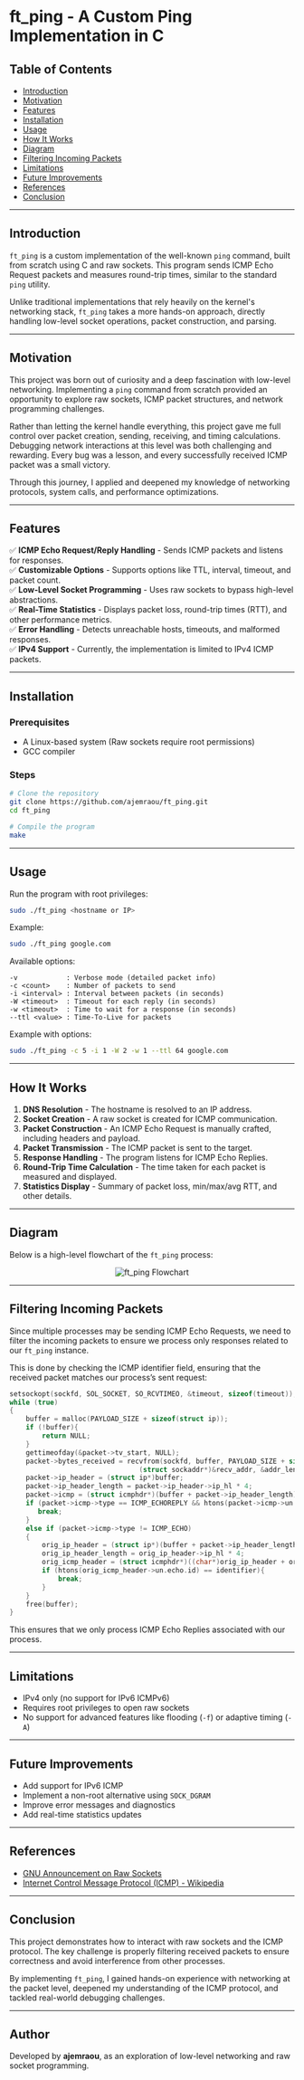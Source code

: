 # ft_ping - A Custom Ping Implementation in C

## Table of Contents
- [Introduction](#introduction)
- [Motivation](#motivation)
- [Features](#features)
- [Installation](#installation)
- [Usage](#usage)
- [How It Works](#how-it-works)
- [Diagram](#diagram)
- [Filtering Incoming Packets](#filtering-incoming-packets)
- [Limitations](#limitations)
- [Future Improvements](#future-improvements)
- [References](#references)
- [Conclusion](#conclusion)

---

## Introduction
`ft_ping` is a custom implementation of the well-known `ping` command, built from scratch using C and raw sockets. This program sends ICMP Echo Request packets and measures round-trip times, similar to the standard `ping` utility.

Unlike traditional implementations that rely heavily on the kernel's networking stack, `ft_ping` takes a more hands-on approach, directly handling low-level socket operations, packet construction, and parsing.

---

## Motivation
This project was born out of curiosity and a deep fascination with low-level networking. Implementing a `ping` command from scratch provided an opportunity to explore raw sockets, ICMP packet structures, and network programming challenges.

Rather than letting the kernel handle everything, this project gave me full control over packet creation, sending, receiving, and timing calculations. Debugging network interactions at this level was both challenging and rewarding. Every bug was a lesson, and every successfully received ICMP packet was a small victory.

Through this journey, I applied and deepened my knowledge of networking protocols, system calls, and performance optimizations.

---

## Features
✅ **ICMP Echo Request/Reply Handling** - Sends ICMP packets and listens for responses.  
✅ **Customizable Options** - Supports options like TTL, interval, timeout, and packet count.  
✅ **Low-Level Socket Programming** - Uses raw sockets to bypass high-level abstractions.  
✅ **Real-Time Statistics** - Displays packet loss, round-trip times (RTT), and other performance metrics.  
✅ **Error Handling** - Detects unreachable hosts, timeouts, and malformed responses.  
✅ **IPv4 Support** - Currently, the implementation is limited to IPv4 ICMP packets.

---

## Installation
### Prerequisites
- A Linux-based system (Raw sockets require root permissions)
- GCC compiler

### Steps
```sh
# Clone the repository
git clone https://github.com/ajemraou/ft_ping.git
cd ft_ping

# Compile the program
make
```

---

## Usage
Run the program with root privileges:
```sh
sudo ./ft_ping <hostname or IP>
```
Example:
```sh
sudo ./ft_ping google.com
```

Available options:
```
-v            : Verbose mode (detailed packet info)
-c <count>    : Number of packets to send
-i <interval> : Interval between packets (in seconds)
-W <timeout>  : Timeout for each reply (in seconds)
-w <timeout>  : Time to wait for a response (in seconds)
--ttl <value> : Time-To-Live for packets
```
Example with options:
```sh
sudo ./ft_ping -c 5 -i 1 -W 2 -w 1 --ttl 64 google.com
```

---

## How It Works
1. **DNS Resolution** - The hostname is resolved to an IP address.
2. **Socket Creation** - A raw socket is created for ICMP communication.
3. **Packet Construction** - An ICMP Echo Request is manually crafted, including headers and payload.
4. **Packet Transmission** - The ICMP packet is sent to the target.
5. **Response Handling** - The program listens for ICMP Echo Replies.
6. **Round-Trip Time Calculation** - The time taken for each packet is measured and displayed.
7. **Statistics Display** - Summary of packet loss, min/max/avg RTT, and other details.

---

## Diagram
Below is a high-level flowchart of the `ft_ping` process:

<p align="center">
    <img src="./assets/ft_ping_flowchart.png" alt="ft_ping Flowchart">
</p>

---

## Filtering Incoming Packets
Since multiple processes may be sending ICMP Echo Requests, we need to filter the incoming packets to ensure we process only responses related to our `ft_ping` instance.

This is done by checking the ICMP identifier field, ensuring that the received packet matches our process’s sent request:

```c
setsockopt(sockfd, SOL_SOCKET, SO_RCVTIMEO, &timeout, sizeof(timeout));
while (true)
{
    buffer = malloc(PAYLOAD_SIZE + sizeof(struct ip));
    if (!buffer){
        return NULL;
    }
    gettimeofday(&packet->tv_start, NULL);
    packet->bytes_received = recvfrom(sockfd, buffer, PAYLOAD_SIZE + sizeof(struct ip), 0,
                                (struct sockaddr*)&recv_addr, &addr_len);
    packet->ip_header = (struct ip*)buffer;
    packet->ip_header_length = packet->ip_header->ip_hl * 4;
    packet->icmp = (struct icmphdr*)(buffer + packet->ip_header_length);
    if (packet->icmp->type == ICMP_ECHOREPLY && htons(packet->icmp->un.echo.id) == identifier) {
       break;
    }
    else if (packet->icmp->type != ICMP_ECHO)
    {
        orig_ip_header = (struct ip*)(buffer + packet->ip_header_length + sizeof(struct icmphdr));
        orig_ip_header_length = orig_ip_header->ip_hl * 4;
        orig_icmp_header = (struct icmphdr*)((char*)orig_ip_header + orig_ip_header_length);
        if (htons(orig_icmp_header->un.echo.id) == identifier){
            break;
        }
    }
    free(buffer);
}
```

This ensures that we only process ICMP Echo Replies associated with our process.

---

## Limitations
- IPv4 only (no support for IPv6 ICMPv6)
- Requires root privileges to open raw sockets
- No support for advanced features like flooding (`-f`) or adaptive timing (`-A`)

---

## Future Improvements
- Add support for IPv6 ICMP
- Implement a non-root alternative using `SOCK_DGRAM`
- Improve error messages and diagnostics
- Add real-time statistics updates

---

## References
- [GNU Announcement on Raw Sockets](https://lists.gnu.org/archive/html/info-gnu/2021-02/msg00001.html)
- [Internet Control Message Protocol (ICMP) - Wikipedia](https://en.wikipedia.org/wiki/Internet_Control_Message_Protocol)


---

## Conclusion
This project demonstrates how to interact with raw sockets and the ICMP protocol. The key challenge is properly filtering received packets to ensure correctness and avoid interference from other processes.

By implementing `ft_ping`, I gained hands-on experience with networking at the packet level, deepened my understanding of the ICMP protocol, and tackled real-world debugging challenges.

---

## Author
Developed by **ajemraou**, as an exploration of low-level networking and raw socket programming.

